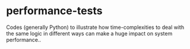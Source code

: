 # performance-tests
Codes (generally Python) to illustrate how time-complexities to deal with the same logic in different ways can make a huge impact on system performance..
